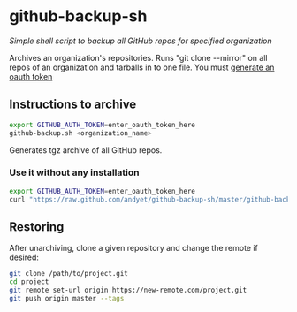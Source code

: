 # github-backup-sh

*Simple shell script to backup all GitHub repos for specified organization*

Archives an organization's repositories. Runs "git clone --mirror" on all repos of an organization and tarballs in to one file.
You must [generate an oauth token](https://github.com/settings/applications#personal-access-tokens)

## Instructions to archive

```sh
export GITHUB_AUTH_TOKEN=enter_oauth_token_here
github-backup.sh <organization_name>
```

Generates tgz archive of all GitHub repos.

### Use it without any installation

```sh
export GITHUB_AUTH_TOKEN=enter_oauth_token_here
curl "https://raw.github.com/andyet/github-backup-sh/master/github-backup.sh" | sh -s <username>
```

## Restoring

After unarchiving, clone a given repository and change the remote if desired:

```sh
git clone /path/to/project.git
cd project
git remote set-url origin https://new-remote.com/project.git
git push origin master --tags
```

